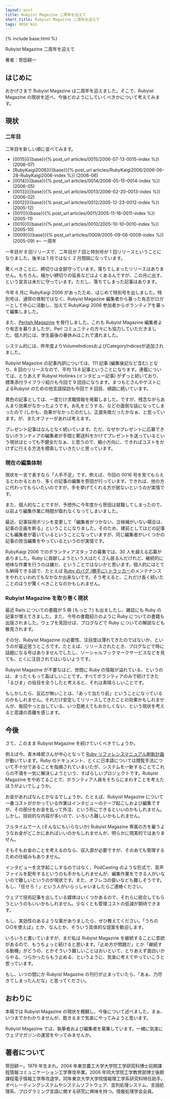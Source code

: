 ```yaml
---
layout: post
title: Rubyist Magazine 二周年を迎えて
short_title: Rubyist Magazine 二周年を迎えて
tags: 0016 ko1
---
```

{% include base.html %}


Rubyist Magazine 二周年を迎えて

著者：笹田耕一

## はじめに

おかげさまで Rubyist Magazine は二周年を迎えました。そこで、Rubyist Magazine の現状を述べ、今後どのようにしていくべきかについて考えてみます。

## 現状

### 二年目

二年目を新しい順に並べてみます。

* [0015]({{base}}{% post_url articles/0015/2006-07-13-0015-index %}) (2006-07)
* [RubyKaigi2006]({{base}}{% post_url articles/RubyKaigi2006/2006-06-28-RubyKaigi2006-index %}) (2006-06)
* [0014]({{base}}{% post_url articles/0014/2006-05-15-0014-index %}) (2006-05)
* [0013]({{base}}{% post_url articles/0013/2006-02-20-0013-index %}) (2006-02)
* [0012]({{base}}{% post_url articles/0012/2005-12-23-0012-index %}) (2005-12)
* [0011]({{base}}{% post_url articles/0011/2005-11-16-0011-index %}) (2005-11)
* [0010]({{base}}{% post_url articles/0010/2005-10-10-0010-index %}) (2005-10)
* [0009]({{base}}{% post_url articles/0009/2005-09-06-0009-index %}) (2005-09) &lt;-- 一周年


一年目が 8 回リリースで、二年目が 7 回と特別号が 1 回リリースということになりました。後半は 1 月ではなく 2 月間隔になっています。

驚くべきことに、締切りは全部守っています。落ちてしまったリリースはありません。もちろん、細かい締切りの延長などはよくあるんですが、この月に出す、という宣言は未だに守っています。ただし、落ちてしまった記事はあります。

今年 6 月に RubyKaigi 2006 があったため、はじめて特別号を出しました。特別号は、通常の体制ではなく、Rubyist Magazine 編集者から募った有志がロガーとして中心に活動し、加えて RubyKaigi 2006 参加者からボランティアを募って編集しました。

また、[Perlish Magazine](http://jp.rubyist.net/PerlMa/) を発行しました。これも Rubyist Magazine 編集者より有志を募りましたが、Perl コミュニティの方々にも協力していただきました。個人的には、学生最後の春休みはこれで潰れました。

システム的には、昨年度よりVolumeIndicesおよびCategoryIndicesが追加されました。

Rubyist Magazine の記事内訳については、111 記事 (編集後記など含む) となり、8 回のリリースなので、平均 13.8 記事ということになります。連載については、とりあえず Rubyist Hotlinks (インタビュー記事) がずっと続いており、標準添付ライブラリ紹介も今回で 9 回目になります。まつもとさんやゲストによるRubyist のための他言語探訪も今回で 9 回目、順調に続いています。

異色の記事としては、一度だけ求職情報を掲載しました。ですが、残念ながらあんまり効果がなかったようです。お礼をどうする、などの面倒な話になってしまったので (しかも、効果がなかったのだし)、正直失敗だったかなぁ、と思っています。が、またオファーがあれば考えます。

プレゼント記事はなんとなく続いています。ただ、なぜかプレゼントに応募できないボランティアの編集者が手間と郵送料をかけてプレゼントを送っているという現状はとっても不健全だなぁ、と思うので、縮小方向に、できればコストをかけずに行える方法を模索していきたいと思っています。

### 現在の編集体制

現状を一言で表すなら「人手不足」です。例えば、今回の 0016 号を見てもらえるとわかるとおり、多くの記事の編集を笹田が行っています。できれば、他の方に代わってもらいたいのですが、手を挙げてくれる方が居ないというのが実情です。

また、個人的なことですが、予想外に今年度から笹田は就職してしまったので、以前より編集作業に時間が取れなくなってしまいました。

最近、記事採用ポリシを変更して「編集者がつかない、立候補がいない場合は、記事の企画を断る」ということになりました。そのため、建前としてはどの記事にも編集者が着いているということになっていますが、同じ編集者がいくつかの記事の担当編集をやっているというのが実情です。

RubyKaigi 2006 でのボランティアスタッフの募集では、30 人を越える応募がありました。Ruby に貢献しようという人はたくさん居るんだけれど、継続的に地味な作業を行うのは嫌だ、ということではないかと思います。個人的にはとても納得できる話で、たとえば [Ruby のバグ (勝手に) トラッカー](http://mput.dip.jp/rubybugs/)のメンテナンスをやれといわれてもなかなか出来ないです。そう考えると、これだけ長く続いたことのほうが驚くべきことなのかもしれません。

### Rubyist Magazine を取り巻く現状

最近 Rails についての書籍が 5 冊 (もっと？) も出ましたし、雑誌にも Ruby の記事が増えてきました。また、今号の書籍紹介のように Ruby についての書籍も出版されました。ウェブを見回せば、ブログなどで Ruby についての解説なども散見されます。

その分、Rubyist Magazine の必要性、注目度は薄れてきたのではないか、というのが最近思うところです。たとえば、リリースされたとき、ブログなどで特に話題になる号はありませんでしたし、ソーシャルブックマークサービスなどを見ても、とくに注目されてはいないようです。

Rubyist Magazine が不要なほど、世間に Ruby の情報が溢れている、というのは、まったくもって喜ばしいことです。すべてボランティアのみで続けてきた「るびま」の役目を全うしたと考えると、それは素晴らしいことです。

もしかしたら、反応が無いことは、「あって当たり前」ということになっているのかもしれません。それだけ安定してリリースしてきたことの効果かもしれませんが、毎回やっと出している、いつ息絶えてもおかしくない、という現状を考えると意識の乖離を感じます。

## 今後

さて、このまま Rubyist Magazine を続けていくべきでしょうか。

例えば今、青木峰郎さんが中心となって [Ruby リファレンスマニュアル刷新計画](http://www.fdiary.net/ml/ruby-reference-manual/msg/46)が動いています。Ruby のドキュメント、とくに日本語については閲覧手法について不十分であることを指摘されていまいたが、システムを一新することでこれらの不満を一気に解決しようという、すばらしいプロジェクトです。Rubyist Magazine をやめてることで、ボランティア人員をそちらにまわすことを考えたほうがよいでしょうか。

お金があればなんとかなるでしょうか。たとえば、Rubyist Magazine について一番コストがかかっている作業はインタビューのテープ起こしおよび編集ですが、その部分をお金を払って外注、という形にできるといいのかもしれません。しかし、技術的な内容が多いので、いろいろ難しいかもしれません。

フルタイムで一人 (そんなにもいらないか) Rubyist Magazine 専属の方を雇うようなお金がどこかにあればいいのかもしれませんが、明らかに現実的ではありません。

そもそもお金のことを考えるのなら、収入源が必要ですが、そのあても管理するための仕組みもありません。

インタビューを文字起こしするのではなく、PodCasting のような形式で、音声ファイルを配布するというのも手かもしれませんが、編集作業をできる人がいないので難しいというのが現状です。また、オフレコの扱いなども難しそうです。もし、「任せろ！」という人がいらっしゃいましたらご連絡ください。

ウェブで技術記事を出している媒体はいくつかあるので、それらに統合してもらうというのもいいかもしれません。少なくとも管理コストの低減が期待できます。

もし、実効性のあるような案がありましたら、ぜひ教えてください。「うちの○○を使えば」とか、なんとか、そういう具体的な提案を歓迎します。

いろいろと書いていますが、まだ私は Rubyist Magazine を継続することに意欲があるので、もうちょっと続けると思います。「止め方が問題だ」とか「継続する動機」がどうの、とかそういう難しいことはおいといて、とりあえず面白いからやる、つらかったらもう止める、というように、気楽に考えてやっていこうと思っています。

もし、いつの間にか Rubyist Magazine の刊行が止まっていたら、「あぁ、力尽きてしまったんだな」と思ってください。

## おわりに

本稿では Rubyist Magazine の現状を概観し、今後について述べました。まぁ、いつまでかわかりませんが、飽きるまで気楽にやってみようと思います。

Rubyist Magazine では、執筆者および編集者を募集しています。一緒に気楽にウェブマガジンの運営をやってみませんか。

## 著者について

笹田耕一。1979 年生まれ。2004 年東京農工大学大学院工学研究科博士前期課程情報コミュニケーション工学専攻卒業。2006 年同大学院工学教育部博士後期課程電子情報工学専攻退学。同年東京大学大学院情報理工学系研究科特任助手。オペレーティングシステムやシステムソフトウェア、並列処理システム、言語処理系、プログラミング言語に関する研究に興味を持つ。情報処理学会会員。


